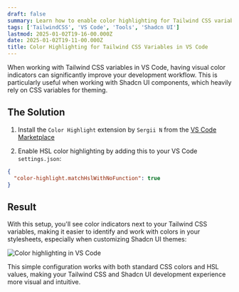 ```yaml
---
draft: false
summary: Learn how to enable color highlighting for Tailwind CSS variables in VS Code, especially useful when working with Shadcn UI components.
tags: ['TailwindCSS', 'VS Code', 'Tools', 'Shadcn UI']
lastmod: 2025-01-02T19-16-00.000Z
date: 2025-01-02T19-11-00.000Z
title: Color Highlighting for Tailwind CSS Variables in VS Code
---
```


When working with Tailwind CSS variables in VS Code, having visual color indicators can significantly improve your development workflow. This is particularly useful when working with Shadcn UI components, which heavily rely on CSS variables for theming.

## The Solution

1. Install the `Color Highlight` extension by `Sergii N` from the [VS Code Marketplace](https://marketplace.visualstudio.com/items?itemName=naumovs.color-highlight)

2. Enable HSL color highlighting by adding this to your VS Code `settings.json`:

```json
{
  "color-highlight.matchHslWithNoFunction": true
}
```

## Result

With this setup, you'll see color indicators next to your Tailwind CSS variables, making it easier to identify and work with colors in your stylesheets, especially when customizing Shadcn UI themes:

![Color highlighting in VS Code](/assets/tailwind-css-variables-color-highlighting-in-vs-code.png)

This simple configuration works with both standard CSS colors and HSL values, making your Tailwind CSS and Shadcn UI development experience more visual and intuitive.
